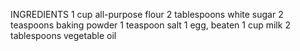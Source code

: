 INGREDIENTS
1 cup all-purpose flour
2 tablespoons white sugar
2 teaspoons baking powder
1 teaspoon salt
1 egg, beaten
1 cup milk
2 tablespoons vegetable oil